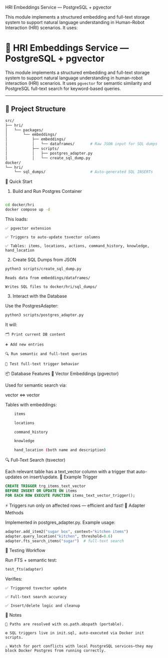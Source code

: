 HRI Embeddings Service — PostgreSQL + pgvector

This module implements a structured embedding and full-text storage system to support natural language understanding in Human-Robot Interaction (HRI) scenarios. It uses:
# 🧠 HRI Embeddings Service — PostgreSQL + pgvector

This module implements a structured embedding and full-text storage system to support natural language understanding in human-robot interaction (HRI) scenarios. It uses `pgvector` for semantic similarity and PostgreSQL full-text search for keyword-based queries.

---

## 📁 Project Structure

```bash
src/
├── hri/
│   └── packages/
│       └── embeddings/
│           ├── embeddings/
│           │   └── dataframes/       # Raw JSON input for SQL dumps
│           ├── scripts/
│           │   ├── postgres_adapter.py
│           │   └── create_sql_dump.py
docker/
└── hri/
    └── sql_dumps/                    # Auto-generated SQL INSERTs
```

🚀 Quick Start
1. Build and Run Postgres Container

```bash

cd docker/hri
docker compose up -d

```
This loads:

    ✅ pgvector extension

    ✅ Triggers to auto-update tsvector columns

    ✅ Tables: items, locations, actions, command_history, knowledge, hand_location

2. Create SQL Dumps from JSON
```bash
python3 scripts/create_sql_dump.py
```
    Reads data from embeddings/dataframes/

    Writes SQL files to docker/hri/sql_dumps/

3. Interact with the Database

Use the PostgresAdapter:
```bash
python3 scripts/postgres_adapter.py
```
It will:

    🗂️ Print current DB content

    ➕ Add new entries

    🔍 Run semantic and full-text queries

    🧪 Test full-text trigger behavior

📦 Database Features
🧩 Vector Embeddings (pgvector)

Used for semantic search via:

vector <=> vector

Tables with embeddings:
```bash
    items

    locations

    command_history

    knowledge

    hand_location (both name and description)
```
🔍 Full-Text Search (tsvector)

Each relevant table has a text_vector column with a trigger that auto-updates on insert/update.
🔧 Example Trigger
```sql
CREATE TRIGGER trg_items_text_vector
BEFORE INSERT OR UPDATE ON items
FOR EACH ROW EXECUTE FUNCTION items_text_vector_trigger();
```
⚡ Triggers run only on affected rows — efficient and fast!
🔧 Adapter Methods

Implemented in postgres_adapter.py. Example usage:
```python
adapter.add_item2("sugar box", context="kitchen items")
adapter.query_location("kitchen", threshold=0.6)
adapter.fts_search_items("sugar")  # full-text search
```
🧪 Testing Workflow

Run FTS + semantic test:
```python
test_fts(adapter)
```
Verifies:

    ✅ Triggered tsvector update

    ✅ Full-text search accuracy

    ✅ Insert/delete logic and cleanup

📝 Notes

    📌 Paths are resolved with os.path.abspath (portable).

    ⚙️ SQL triggers live in init.sql, auto-executed via Docker init scripts.

    ⚠️ Watch for port conflicts with local PostgreSQL services—they may block Docker Postgres from running correctly.
